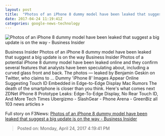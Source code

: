 ```yaml
---
layout: post
title:  "Photos of an iPhone 8 dummy model have been leaked that suggest a big update is on the way - Business Insider"
date: 2017-04-24 11:19:41Z
categories: google-news-technology
---
```


![Photos of an iPhone 8 dummy model have been leaked that suggest a big update is on the way - Business Insider](http://static3.businessinsider.com/image/58fddb8edd0895e0018b495a-1190-625/photos-of-an-iphone-8-dummy-model-have-been-leaked-that-suggest-a-big-update-is-on-the-way.jpg)

Business Insider Photos of an iPhone 8 dummy model have been leaked that suggest a big update is on the way Business Insider Photos of a potential iPhone 8 dummy model have been leaked online and they confirm several features that analysts have been speculating about, including a curved glass front and back. The photos — leaked by Benjamin Geskin on Twitter, who claims to ... Dummy 'iPhone 8' Images Appear Online Suggesting Touch ID Embedded in Edge-to-Edge Display Mac Rumors The death of the smartphone is closer than you think. Here's what comes next ZDNet iPhone 8 Prototype Leaks: Edge-To-Edge Display, No Rear Touch ID, And More Tech Times Ubergizmo - SlashGear - Phone Arena - GreenBiz all 103 news articles »


Full story on F3News: [Photos of an iPhone 8 dummy model have been leaked that suggest a big update is on the way - Business Insider](http://www.f3nws.com/n/3XnuYE)

> Posted on: Monday, April 24, 2017 4:19:41 PM
